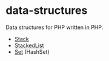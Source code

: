 # data-structures
Data structures for PHP written in PHP.


* [Stack](./src/Stack)
* [StackedList](./src/StackedList)
* [Set](./src/Set) (HashSet)
